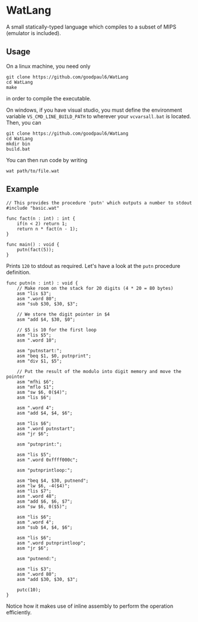 # WatLang
A small statically-typed language which compiles to a subset of MIPS (emulator is included).

## Usage
On a linux machine, you need only
```
git clone https://github.com/goodpaul6/WatLang
cd WatLang
make
```
in order to compile the executable.

On windows, if you have visual studio, you must define the environment variable `VS_CMD_LINE_BUILD_PATH` to wherever your `vcvarsall.bat` is located. Then, you can
```
git clone https://github.com/goodpaul6/WatLang
cd WatLang
mkdir bin
build.bat
```

You can then run code by writing

```
wat path/to/file.wat
```

## Example
```
// This provides the procedure 'putn' which outputs a number to stdout
#include "basic.wat"

func fact(n : int) : int {
    if(n < 2) return 1;
    return n * fact(n - 1);
}

func main() : void {
    putn(fact(5));
}
```

Prints `120` to stdout as required.
Let's have a look at the `putn` procedure definition.

```
func putn(n : int) : void {
    // Make room on the stack for 20 digits (4 * 20 = 80 bytes)
    asm "lis $3";
    asm ".word 80";
    asm "sub $30, $30, $3";
    
    // We store the digit pointer in $4
    asm "add $4, $30, $0";

    // $5 is 10 for the first loop
    asm "lis $5";
    asm ".word 10";

    asm "putnstart:";
    asm "beq $1, $0, putnprint";
    asm "div $1, $5";

    // Put the result of the modulo into digit memory and move the pointer
    asm "mfhi $6";
    asm "mflo $1";
    asm "sw $6, 0($4)";
    asm "lis $6";

    asm ".word 4";
    asm "add $4, $4, $6";

    asm "lis $6";
    asm ".word putnstart";
    asm "jr $6";
    
    asm "putnprint:";

    asm "lis $5";
    asm ".word 0xffff000c";

    asm "putnprintloop:";

    asm "beq $4, $30, putnend";
    asm "lw $6, -4($4)";
    asm "lis $7";
    asm ".word 48";
    asm "add $6, $6, $7";
    asm "sw $6, 0($5)";

    asm "lis $6";
    asm ".word 4";
    asm "sub $4, $4, $6";

    asm "lis $6";
    asm ".word putnprintloop";
    asm "jr $6";

    asm "putnend:";

    asm "lis $3";
    asm ".word 80";
    asm "add $30, $30, $3";

    putc(10);
}
```

Notice how it makes use of inline assembly to perform the operation efficiently.
